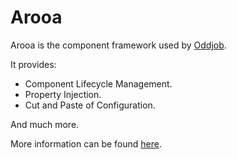 # Arooa

Arooa is the component framework used by [Oddjob](http://rgordon.co.uk/oddjob).

It provides:
- Component Lifecycle Management.
- Property Injection.
- Cut and Paste of Configuration.

And much more. 

More information can be found [here](http://rgordon.co.uk/oddjob/devguide/arooa.html).
 